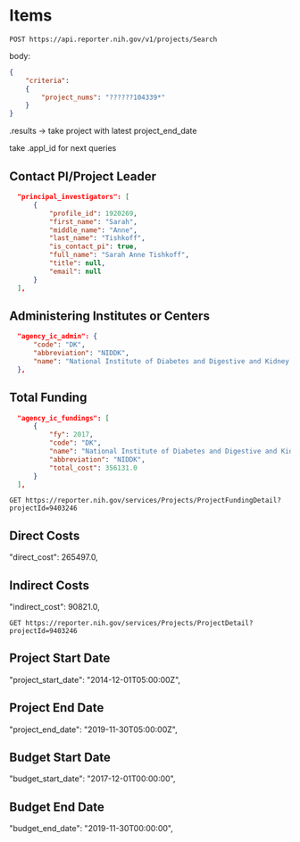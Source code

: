 # Items

`POST https://api.reporter.nih.gov/v1/projects/Search`

body:

```json
{
    "criteria":
    {
        "project_nums": "??????104339*"
    }
}
```

.results -> take project with latest project_end_date

take .appl_id for next queries

## Contact PI/Project Leader

```json
  "principal_investigators": [
      {
          "profile_id": 1920269,
          "first_name": "Sarah",
          "middle_name": "Anne",
          "last_name": "Tishkoff",
          "is_contact_pi": true,
          "full_name": "Sarah Anne Tishkoff",
          "title": null,
          "email": null
      }
  ],
```

## Administering Institutes or Centers

```json
  "agency_ic_admin": {
      "code": "DK",
      "abbreviation": "NIDDK",
      "name": "National Institute of Diabetes and Digestive and Kidney Diseases"
  },
```

## Total Funding

```json
  "agency_ic_fundings": [
      {
          "fy": 2017,
          "code": "DK",
          "name": "National Institute of Diabetes and Digestive and Kidney Diseases",
          "abbreviation": "NIDDK",
          "total_cost": 356131.0
      }
  ],
```

`GET https://reporter.nih.gov/services/Projects/ProjectFundingDetail?projectId=9403246`

## Direct Costs

  "direct_cost": 265497.0,

## Indirect Costs

  "indirect_cost": 90821.0,

`GET https://reporter.nih.gov/services/Projects/ProjectDetail?projectId=9403246`

## Project Start Date

  "project_start_date": "2014-12-01T05:00:00Z",

## Project End Date

  "project_end_date": "2019-11-30T05:00:00Z",

## Budget Start Date

  "budget_start_date": "2017-12-01T00:00:00",

## Budget End Date

  "budget_end_date": "2019-11-30T00:00:00",
